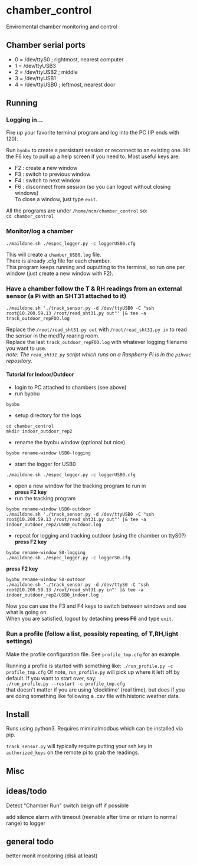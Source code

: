 # chamber_control
Enviromental chamber monitoring and control

## Chamber serial ports

* 0 = /dev/ttyS0   ; rightmost, nearest computer
* 1 = /dev/ttyUSB3
* 2 = /dev/ttyUSB2 ; middle
* 3 = /dev/ttyUSB1
* 4 = /dev/ttyUSB0 ; leftmost, nearest door


## Running

### Logging in...
Fire up your favorite terminal program and log into the PC (IP ends with 120).  

Run `byobu` to create a persistant session or reconnect to an existing one.  Hit the F6 key to pull up a help screen if you need to.  Most useful keys are:
- F2 : create a new window
- F3 : switch to previous window
- F4 : switch to next window
- F6 : disconnect from session (so you can logout without closing windows)  
To close a window, just type `exit`.

All the programs are under `/home/ncm/chamber_control` so:  
`cd chamber_control`

### Monitor/log a chamber
```
./maildone.sh ./espec_logger.py -c loggerUSB0.cfg 
```
This will create a `chamber_USB0.log` file.  
There is already .cfg file for each chamber.  
This program keeps running and ouputting to the terminal, so run one per window (just create a new window with F2).

### Have a chamber follow the T & RH readings from an external sensor (a Pi with an SHT31 attached to it)
```
./maildone.sh './track_sensor.py -d /dev/ttyUSB0 -C "ssh root@10.200.59.13 /root/read_sht31.py out"' |& tee -a track_outdoor_repFOO.log
```
Replace the `/root/read_sht31.py out` with `/root/read_sht31.py in` to read the sensor in the medfly rearing room.  
Replace the last `track_outdoor_repFOO.log` with whatever logging filename you want to use.  
*note: The `read_sht31.py` script which runs on a Raspberry Pi is in the `pihvac` repository.*

  #### Tutorial for Indoor/Outdoor
  - login to PC attached to chambers (see above)
  - run byobu  
  ```
  byobu
  ```
  - setup directory for the logs
  ```
  cd chamber_control
  mkdir indoor_outdoor_rep2
  ```
  - rename the byobu window (optional but nice)
  ```
  byobu rename-window USB0-logging
  ```
  - start the logger for USB0
  ```
  ./maildone.sh ./espec_logger.py -c loggerUSB0.cfg 
  ```
  - open a new window for the tracking program to run in  
  **press F2 key**
  - run the tracking program
  ```
  byobu rename-window USB0-outdoor
  ./maildone.sh './track_sensor.py -d /dev/ttyUSB0 -C "ssh root@10.200.59.13 /root/read_sht31.py out"' |& tee -a indoor_outdoor_rep2/USB0_outdoor.log
  ```

  - repeat for logging and tracking outdoor (using the chamber on ttyS0?)  
  **press F2 key**
  ```
  byobu rename-window S0-logging
  ./maildone.sh ./espec_logger.py -c loggerS0.cfg 
  ```
  **press F2 key**
  ```
  byobu rename-window S0-outdoor
  ./maildone.sh './track_sensor.py -d /dev/ttyS0 -C "ssh root@10.200.59.13 /root/read_sht31.py in"' |& tee -a indoor_outdoor_rep2/USB0_indoor.log
  ```
  Now you can use the F3 and F4 keys to switch between windows and see what is going on.  
  When you are satisfied, logout by detaching **press F6** and type `exit`.  


### Run a profile (follow a list, possibly repeating, of T,RH,light settings)
Make the profile configuration file.  See `profile_tmp.cfg` for an example.

Running a profile is started with something like:
```./run_profile.py -c profile_tmp.cfg```
Of note, `run_profile.py` will pick up where it left off by default.  If you want to start over, say:  
`./run_profile.py --restart -c profile_tmp.cfg`  
that doesn't matter if you are using 'clocktime' (real time), but does if you are doing something like following a .csv file with historic weather data.


## Install

Runs using python3.  Requires miminalmodbus which can be installed via pip.


`track_sensor.py` will typically require putting your ssh key in `authorized_keys` on the remote pi to grab the readings.




## Misc

## ideas/todo
Detect "Chamber Run" switch beign off if possible

add silence alarm with timeout (reenable after time or return to normal range) to logger

## general todo
better monit monitoring (disk at least)

